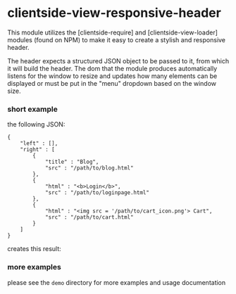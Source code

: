# clientside-view-responsive-header

This module utilizes the [clientside-require] and [clientside-view-loader] modules (found on NPM) to make it easy to create a stylish and responsive header.

The header expects a structured JSON object to be passed to it, from which it will build the header. The dom that the module produces automatically listens for the window to resize and updates how many elements can be displayed or must be put in the "menu" dropdown based on the window size.

### short example

the following JSON:
```
{
    "left" : [],
    "right" : [
        {
            "title" : "Blog",
            "src" : "/path/to/blog.html"
        },
        {
            "html" : "<b>Login</b>",
            "src" : "/path/to/loginpage.html"
        },
        {
            "html" : "<img src = '/path/to/cart_icon.png'> Cart",
            "src" : "/path/to/cart.html"
        }
    ]
}
```  
creates this result:

### more examples
please see the `demo` directory for more examples and usage documentation
